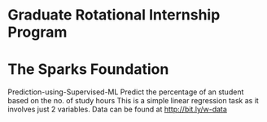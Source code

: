 # Graduate Rotational Internship Program
# The Sparks Foundation
Prediction-using-Supervised-ML 
Predict the percentage of an student based on the no. of study hours
This is a simple linear regression task as it involves just 2 variables.
Data can be found at http://bit.ly/w-data
